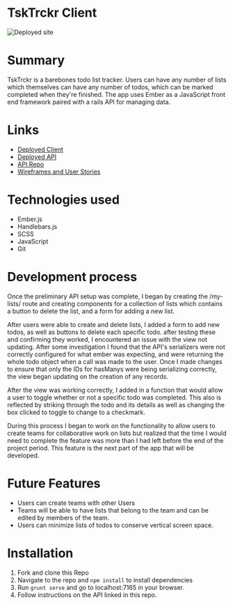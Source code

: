 # TskTrckr Client

![Deployed site](https://i.imgur.com/Pm9ZGwL.png)

# Summary

TskTrckr is a barebones todo list tracker. Users can have any number of lists which themselves can have any number of todos, which can be marked completed when they're finished. The app uses Ember as a JavaScript front end framework paired with a rails API for managing data.

# Links

* [Deployed Client](https://omniczech.github.io/capstone-frontend/)
* [Deployed API](https://quiet-gorge-19484.herokuapp.com/)
* [API Repo](https://github.com/omniczech/capstone-backend)
* [Wireframes and User Stories](https://i.imgur.com/XxcscWl.jpg)

# Technologies used

* Ember.js
* Handlebars.js
* SCSS
* JavaScript
* Git

# Development process

Once the preliminary API setup was complete, I began by creating the /my-lists/ route and creating components for a collection of lists which contains a button to delete the list, and a form for adding a new list.

After users were able to create and delete lists, I added a form to add new todos, as well as buttons to delete each specific todo. after testing these and confirming they worked, I encountered an issue with the view not updating. After some investigation I found that the API's serializers were not correctly configured for what ember was expecting, and were returning the whole todo object when a call was made to the user. Once I made changes to ensure that only the IDs for hasManys were being serializing correctly, the view began updating on the creation of any records.

After the view was working correctly, I added in a function that would allow a user to toggle whether or not a specific todo was completed. This also is reflected by striking through the todo and its details as well as changing the box clicked to toggle to change to a checkmark.

During this process I began to work on the functionality to allow users to create teams for collaborative work on lists but realized that the time I would need to complete the feature was more than I had left before the end of the project period. This feature is the next part of the app that will be developed.

# Future Features

* Users can create teams with other Users
* Teams will be able to have lists that belong to the team and can be edited by members of the team.
* Users can minimize lists of todos to conserve vertical screen space.

# Installation

1. Fork and clone this Repo
2. Navigate to the repo and `npm install` to install dependencies
3. Run `grunt serve` and go to localhost:7165 in your browser.
4. Follow instructions on the API linked in this repo.
